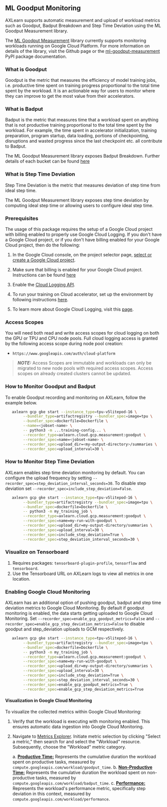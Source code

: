 ## ML Goodput Monitoring
AXLearn supports automatic measurement and upload of workload metrics such as Goodput, Badput Breakdown and Step Time Deviation using the ML Goodput Measurement library.

The [ML Goodput Measurement](https://github.com/AI-Hypercomputer/ml-goodput-measurement) library currently supports monitoring workloads running on Google Cloud Platform. For more information on details of the library, visit the Github page or the [ml-goodput-measurement](https://pypi.org/project/ml-goodput-measurement/) PyPI package documentation.

### What is Goodput
Goodput is the metric that measures the efficiency of model training jobs, i.e. productive time spent on training progress proportional to the total time spent by the workload. It is an actionable way for users to monitor where they can improve to get the most value from their accelerators.

### What is Badput
Badput is the metric that measures time that a workload spent on anything that is not productive training proportional to the total time spent by the workload. For example, the time spent in accelerator initialization, training preparation, program startup, data loading, portions of checkpointing, disruptions and wasted progress since the last checkpoint etc. all contribute to Badput.

The ML Goodput Measurement library exposes Badput Breakdown. Further details of each bucket can be found [here](https://github.com/AI-Hypercomputer/ml-goodput-measurement?tab=readme-ov-file#badput-breakdown-details)

### What is Step Time Deviation

Step Time Deviation is the metric that measures deviation of step time from ideal step time.

The ML Goodput Measurement library exposes step time deviation by computing ideal step time or allowing users to configure ideal step time.


### Prerequisites
The usage of this package requires the setup of a Google Cloud project with
billing enabled to properly use Google Cloud Logging. If you don't have a Google
Cloud project, or if you don't have billing enabled for your Google Cloud
project, then do the following:

1. In the Google Cloud console, on the project selector page,
 [select or create a Google Cloud project](https://cloud.google.com/resource-manager/docs/creating-managing-projects).

2. Make sure that billing is enabled for your Google Cloud project. Instructions can be found [here](https://cloud.google.com/billing/docs/how-to/verify-billing-enabled#console)

3. Enable the [Cloud Logging API]((https://console.cloud.google.com/flows/enableapi?apiid=logging.googleapis.com&_ga=2.27841276.1571868865.1726250448-123998259.1726107009) ).

4. To run your training on Cloud accelerator, set up the environment by following instructions [here](https://cloud.google.com/tpu/docs/setup-gcp-account).

5. To learn more about Google Cloud Logging, visit this [page](https://cloud.google.com/logging/docs).

### Access Scopes

 You will need both read and write access scopes for cloud logging on both the
 GPU or TPU and CPU node pools. Full cloud logging access is granted by the
 following access scope during node pool creation:

  - `https://www.googleapis.com/auth/cloud-platform`

   > **_NOTE:_** Access Scopes are immutable and workloads can only be migrated
  to new node pools with required access scopes. Access scopes on already created clusters cannot be updated.

### How to Monitor Goodput and Badput

To enable Goodput recording and monitoring on AXLearn, follow the example below.

```bash
   axlearn gcp gke start --instance_type=tpu-v5litepod-16 \
        --bundler_type=artifactregistry --bundler_spec=image=tpu \
        --bundler_spec=dockerfile=Dockerfile \
        --name=<jobset-name> \
        -- python3 -m ...training-config... \
        --recorder_type=axlearn.cloud.gcp.measurement:goodput \
        --recorder_spec=name=<jobset-name> \
        --recorder_spec=upload_dir=<my-output-directory>/summaries \
        --recorder_spec=upload_interval=30 \
```

### How to Monitor Step Time Deviation

AXLearn enables step time deviation monitoring by default. You can configure the upload frequency by setting `--recorder_spec=step_deviation_interval_seconds=30`. To disable step deviation set `--recorder_spec=include_step_deviation=False`.

```bash
   axlearn gcp gke start --instance_type=tpu-v5litepod-16 \
        --bundler_type=artifactregistry --bundler_spec=image=tpu \
        --bundler_spec=dockerfile=Dockerfile \
        -- python3 -m my_training_job \
        --recorder_type=axlearn.cloud.gcp.measurement:goodput \
        --recorder_spec=name=my-run-with-goodput \
        --recorder_spec=upload_dir=my-output-directory/summaries \
        --recorder_spec=upload_interval=30 \
        --recorder_spec=include_step_deviation=True \
        --recorder_spec=step_deviation_interval_seconds=30 \
```

### Visualize on Tensorboard

1. Requires packages: `tensorboard-plugin-profile`, `tensorflow` and `tensorboard`.
2. Use the Tensorboard URL on AXLearn logs to view all metrics in one location.

### Enabling Google Cloud Monitoring

AXLearn has an additional option of pushing goodput, badput and step time deviation metrics to Google Cloud Monitoring. By default if goodput monitoring is enabled, the data starts getting uploaded to Google Cloud Monitoring. Set `--recorder_spec=enable_gcp_goodput_metrics=False` and  `--recorder_spec=enable_gcp_step_deviation_metrics=False` to disable goodput and step_deviation uploads to GCM respectively.

```bash
   axlearn gcp gke start --instance_type=tpu-v5litepod-16 \
        --bundler_type=artifactregistry --bundler_spec=image=tpu \
        --bundler_spec=dockerfile=Dockerfile \
        -- python3 -m my_training_job \
        --recorder_type=axlearn.cloud.gcp.measurement:goodput \
        --recorder_spec=name=my-run-with-goodput \
        --recorder_spec=upload_dir=my-output-directory/summaries \
        --recorder_spec=upload_interval=30 \
        --recorder_spec=include_step_deviation=True \
        --recorder_spec=step_deviation_interval_seconds=30 \
        --recorder_spec=enable_gcp_goodput_metrics=True \
        --recorder_spec=enable_gcp_step_deviation_metrics=True
```

#### Visualization in Google Cloud Monitoring

To visualize the collected metrics within Google Cloud Monitoring:

1.  Verify that the workload is executing with monitoring enabled. This ensures automatic data ingestion into Google Cloud Monitoring.
2.  Navigate to [Metrics Explorer](https://console.cloud.google.com/monitoring/metrics-explorer). Initiate metric selection by clicking "Select a metric," then search for and select the "Workload" resource. Subsequently, choose the "Workload" metric category.

    a.  [**Productive Time:**](https://cloud.google.com/monitoring/api/metrics_gcp#:~:text=workload/goodput_time) Represents the cumulative duration the workload spent on productive tasks, measured by `compute.googleapis.com/workload/goodput_time`.
    b.  [**Non-Productive Time:**](https://cloud.google.com/monitoring/api/metrics_gcp#:~:text=workload/badput_time) Represents the cumulative duration the workload spent on non-productive tasks, measured by `compute.googleapis.com/workload/badput_time`.
    c.  [**Performance:**](https://cloud.google.com/monitoring/api/metrics_gcp#:~:text=workload/performance) Represents the workload's performance metric, specifically step deviation in this context, measured by `compute.googleapis.com/workload/performance`.
